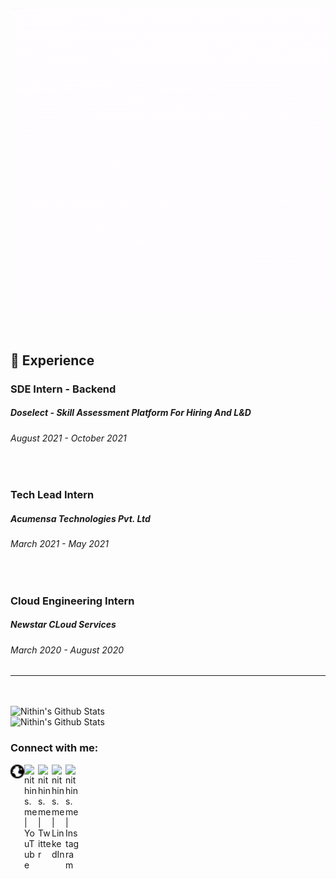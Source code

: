 ![Hi, I'm Nithin](https://github.com/NithinSGowda/NithinSGowda/raw/master/assets/intro4.gif)



<br />

## 📕 Experience

### SDE Intern - Backend
##### Doselect - Skill Assessment Platform For Hiring And L&D
###### August 2021 - October 2021
<br />

### Tech Lead Intern
##### Acumensa Technologies Pvt. Ltd
###### March 2021 - May 2021

<br />

### Cloud Engineering Intern 
##### Newstar CLoud Services 
###### March 2020 - August 2020

---

<!-- ### 📺 Latest Projects

<br />


- And more ..
---
 -->
<br />

<br />


<img alt="Nithin's Github Stats" src="https://github-readme-stats.vercel.app/api?username=NithinSGowda&show_icons=true&hide_border=true" />

<br />


<img alt="Nithin's Github Stats" src="https://github-readme-stats.vercel.app/api/top-langs/?username=NithinSGowda" />

<br />

### Connect with me:

[<img align="left" alt="nihtins.me" width="22px" src="https://raw.githubusercontent.com/iconic/open-iconic/master/svg/globe.svg" />][website]
[<img align="left" alt="nithins.me | YouTube" width="22px" src="https://cdn.jsdelivr.net/npm/simple-icons@v3/icons/youtube.svg" />][youtube]
[<img align="left" alt="nithins.me | Twitter" width="22px" src="https://cdn.jsdelivr.net/npm/simple-icons@v3/icons/twitter.svg" />][twitter]
[<img align="left" alt="nithins.me | LinkedIn" width="22px" src="https://cdn.jsdelivr.net/npm/simple-icons@v3/icons/linkedin.svg" />][linkedin]
[<img align="left" alt="nithins.me | Instagram" width="22px" src="https://cdn.jsdelivr.net/npm/simple-icons@v3/icons/instagram.svg" />][instagram]

<br />

[website]: https://nithins.me
[twitter]: https://link.nithins.me/twitter
[youtube]: https://youtube.com/TechinStudio
[instagram]: https://link.nithins.me/insta
[linkedin]: https://link.nithins.me/linkedin
